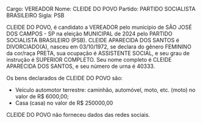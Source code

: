 Cargo: VEREADOR
Nome: CLEIDE DO POVO
Partido: PARTIDO SOCIALISTA BRASILEIRO
Sigla: PSB

CLEIDE DO POVO, é candidato a VEREADOR pelo município de SÃO JOSÉ DOS CAMPOS - SP na eleição MUNICIPAL de 2024 pelo PARTIDO SOCIALISTA BRASILEIRO (PSB).
CLEIDE APARECIDA DOS SANTOS é DIVORCIADO(A), nasceu em 03/10/1972, se declara do gênero FEMININO da cor/raça PRETA, sua ocupação é ASSISTENTE SOCIAL, e seu grau de instrução é SUPERIOR COMPLETO.
Seu nome completo é CLEIDE APARECIDA DOS SANTOS, e seu número de urna é 40333.

Os bens declarados de CLEIDE DO POVO são: 
- Veículo automotor terrestre: caminhão, automóvel, moto, etc. (moto) no valor de R$ 6000,00;
- Casa (casa) no valor de R$ 250000,00

CLEIDE DO POVO não forneceu dados das redes sociais.